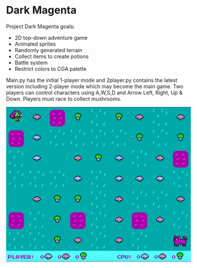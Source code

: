 # Dark Magenta
Project Dark Magenta goals:
* 2D top-down adventure game
* Animated sprites
* Randomly generated terrain
* Collect items to create potions
* Battle system
* Restrict colors to CGA palette

Main.py has the initial 1-player mode and 2player.py contains the latest version including 2-player mode which may become the main game. Two players can control characters using A,W,S,D and Arrow Left, Right, Up & Down. Players must race to collect mushrooms.


![Screenshot](https://github.com/jgraykeyin/darkmagenta/blob/main/images/screenshot.png)
